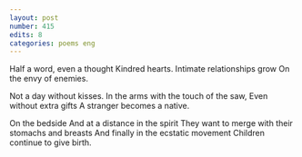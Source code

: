 ```yaml
---
layout: post
number: 415
edits: 8
categories: poems eng
---
```


Half a word, even a thought
Kindred hearts.
Intimate relationships grow
On the envy of enemies.

Not a day without kisses.
In the arms with the touch of the saw,
Even without extra gifts
A stranger becomes a native.

On the bedside
And at a distance in the spirit 
They want to merge with their stomachs and breasts
And finally in the ecstatic movement
Children continue to give birth.
